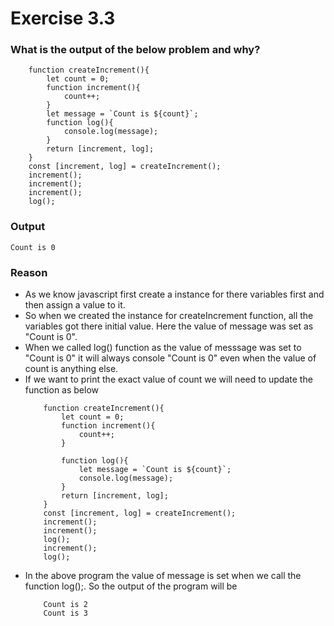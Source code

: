 
# Exercise 3.3
 
### What is the output of the below problem and why?

```
    function createIncrement(){
        let count = 0;
        function increment(){
            count++;
        }
        let message = `Count is ${count}`;
        function log(){
            console.log(message);
        }
        return [increment, log];
    }
    const [increment, log] = createIncrement();
    increment();
    increment();
    increment();
    log();
```

### Output
```
Count is 0
```

### Reason
- As we know javascript first create a instance for there variables first 
    and then assign a value to it. 
- So when we created the instance for createIncrement function, 
    all the variables got there initial value. Here the value of message was set 
    as "Count is 0".
- When we called log() function as the value of messsage was set to "Count is 0"
    it will always console "Count is 0" even when the value of count is anything else.
- If we want to print the exact value of count we will need to update the function as below
    ```
        function createIncrement(){
            let count = 0;
            function increment(){
                count++;
            }
            
            function log(){
                let message = `Count is ${count}`;
                console.log(message);
            }
            return [increment, log];
        }
        const [increment, log] = createIncrement();
        increment();
        increment();
        log();
        increment();
        log();
    ```
- In the above program the value of message is set when we call the function log();. 
    So the output of the program will be 
    ```
        Count is 2
        Count is 3
    ```